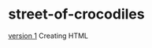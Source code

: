 # street-of-crocodiles
 [version 1](https://EthanH2002.github.io/street-of-crocodiles/index-one.html)
Creating HTML

